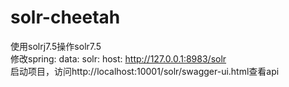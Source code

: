 # solr-cheetah
使用solrj7.5操作solr7.5    
修改spring: 
      data:
          solr:
            host: http://127.0.0.1:8983/solr    
 启动项目，访问http://localhost:10001/solr/swagger-ui.html查看api    
 
